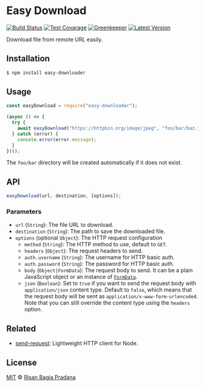# Easy Download

[![Build Status](https://badgen.net/travis/risan/easy-downloader)](https://travis-ci.org/risan/easy-downloader)
[![Test Covarage](https://badgen.net/codecov/c/github/risan/easy-downloader)](https://codecov.io/gh/risan/easy-downloader)
[![Greenkeeper](https://badges.greenkeeper.io/risan/easy-downloader.svg)](https://greenkeeper.io)
[![Latest Version](https://badgen.net/npm/v/easy-downloader)](https://www.npmjs.com/package/easy-downloader)

Download file from remote URL easily.

## Installation

```bash
$ npm install easy-downloader
```

## Usage

```js
const easyDownload = require("easy-downloader");

(async () => {
  try {
    await easyDownload("https://httpbin.org/image/jpeg", "foo/bar/baz.jpg");
  } catch (error) {
    console.error(error.message);
  }
})();
```

The `foo/bar` directory will be created automatically if it does not exist.

## API

```js
easyDownload(url, destination, [options]);
```

### Parameters

* `url` (`String`): The file URL to download.
* `destination` (`String`): The path to save the downloaded file.
* `options` (optional `Object`): The HTTP request configuration
  * `method` (`String`): The HTTP method to use, default to `GET`.
  * `headers` (`Object`): The request headers to send.
  * `auth.username` (`String`): The username for HTTP basic auth.
  * `auth.password` (`String`): The password for HTTP basic auth.
  * `body` (`Object|FormData`): The request body to send. It can be a plain JavaScript object or an instance of [`FormData`](https://github.com/form-data/form-data).
  * `json` (`Boolean`): Set to `true` if you want to send the request body with `application/json` content type. Default to `false`, which means that the request body will be sent as `application/x-www-form-urlencoded`. Note that you can still override the content type using the `headers` option.

## Related

* [send-request](https://github.com/risan/send-request): Lightweight HTTP client for Node.

## License

[MIT](https://github.com/risan/easy-downloader/blob/master/LICENSE) © [Risan Bagja Pradana](https://risanb.com)
